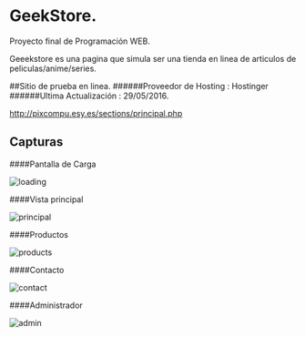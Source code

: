 # GeekStore.

Proyecto final de Programación WEB.

Geeekstore es una pagina que simula ser una tienda en linea de articulos de peliculas/anime/series.

##Sitio de prueba en linea.
######Proveedor de Hosting : Hostinger
######Ultima Actualización : 29/05/2016.

http://pixcompu.esy.es/sections/principal.php

## Capturas

####Pantalla de Carga

![loading](https://cloud.githubusercontent.com/assets/11744752/14947216/45669540-0ff5-11e6-9f64-c59db1fafd3a.png)

####Vista principal

![principal](https://cloud.githubusercontent.com/assets/11744752/15631878/8934e6fa-2544-11e6-9e50-06a6c7a70f80.png)

####Productos

![products](https://cloud.githubusercontent.com/assets/11744752/15631881/9a4b00c8-2544-11e6-92e6-81ea25b6a6a6.png)

####Contacto

![contact](https://cloud.githubusercontent.com/assets/11744752/15631884/a93a995e-2544-11e6-8794-4458438a02a6.png)

####Administrador

![admin](https://cloud.githubusercontent.com/assets/11744752/15631888/bad3cbae-2544-11e6-8268-b74c08021996.png)
